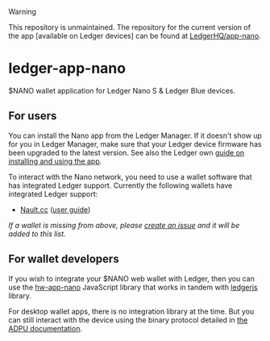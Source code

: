 > [!warning]
> This repository is unmaintained. The repository for the current version of the app [available on Ledger devices] can be found at [LedgerHQ/app-nano](https://github.com/LedgerHQ/app-nano/).

# ledger-app-nano

$NANO wallet application for Ledger Nano S & Ledger Blue devices.

## For users

You can install the Nano app from the Ledger Manager. If it doesn't show up for you in Ledger Manager, make sure that your Ledger device firmware has been upgraded to the latest version. See also the Ledger own [guide on installing and using the app](https://support.ledgerwallet.com/hc/en-us/articles/360005459013-Install-and-use-Nano).

To interact with the Nano network, you need to use a wallet software that has integrated Ledger support. Currently the following wallets have integrated Ledger support:

- [Nault.cc](https://nault.cc/) ([user guide](https://docs.nault.cc/2020/08/04/ledger-guide.html))

_If a wallet is missing from above, please [create an issue](https://github.com/roosmaa/blue-app-nano/issues/new) and it will be added to this list._

## For wallet developers

If you wish to integrate your $NANO web wallet with Ledger, then you can use the [hw-app-nano](https://github.com/roosmaa/hw-app-nano/) JavaScript library that works in tandem with [ledgerjs](https://github.com/LedgerHQ/ledgerjs) library.

For desktop wallet apps, there is no integration library at the time. But you can still interact with the device using the binary protocol detailed in [the ADPU documentation](https://github.com/roosmaa/blue-app-nano/blob/master/doc/nano.md).
